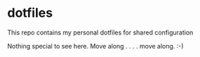dotfiles
========

This repo contains my personal dotfiles for shared configuration

Nothing special to see here.  Move along . . . . move along. :-)